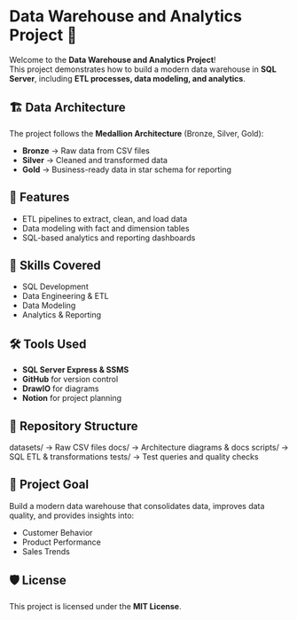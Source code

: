 # Data Warehouse and Analytics Project 🚀  

Welcome to the **Data Warehouse and Analytics Project**!  
This project demonstrates how to build a modern data warehouse in **SQL Server**, including **ETL processes, data modeling, and analytics**.  

## 🏗️ Data Architecture  
The project follows the **Medallion Architecture** (Bronze, Silver, Gold):  
- **Bronze** → Raw data from CSV files  
- **Silver** → Cleaned and transformed data  
- **Gold** → Business-ready data in star schema for reporting  

## 📖 Features  
- ETL pipelines to extract, clean, and load data  
- Data modeling with fact and dimension tables  
- SQL-based analytics and reporting dashboards  

## 🎯 Skills Covered  
- SQL Development  
- Data Engineering & ETL  
- Data Modeling  
- Analytics & Reporting  

## 🛠️ Tools Used  
- **SQL Server Express & SSMS**  
- **GitHub** for version control  
- **DrawIO** for diagrams  
- **Notion** for project planning  

## 📂 Repository Structure  
datasets/ -> Raw CSV files
docs/ -> Architecture diagrams & docs
scripts/ -> SQL ETL & transformations
tests/ -> Test queries and quality checks

## 🚀 Project Goal  
Build a modern data warehouse that consolidates data, improves data quality, and provides insights into:  
- Customer Behavior  
- Product Performance  
- Sales Trends  

## 🛡️ License  
This project is licensed under the **MIT License**.  
